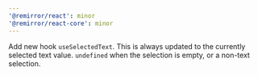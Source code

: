 ```yaml
---
'@remirror/react': minor
'@remirror/react-core': minor
---
```


Add new hook `useSelectedText`. This is always updated to the currently selected text value. `undefined` when the selection is empty, or a non-text selection.

